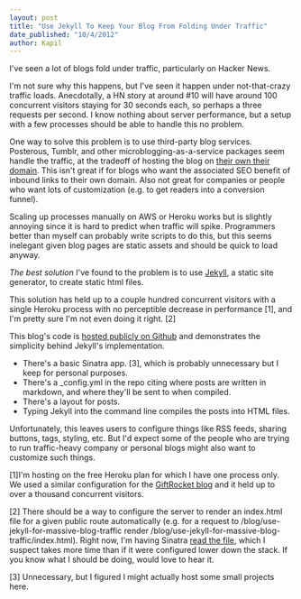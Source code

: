 ```yaml
---
layout: post
title: "Use Jekyll To Keep Your Blog From Folding Under Traffic"
date_published: "10/4/2012" 
author: Kapil
---
```


I've seen a lot of blogs fold under traffic, particularly on Hacker News.

I'm not sure why this happens, but I've seen it happen under not-that-crazy traffic loads. Anecdotally, a HN story at around #10 will have around 100 concurrent visitors staying for 30 seconds each, so perhaps a three requests per second. I know nothing about server performance, but a setup with a few processes should be able to handle this no problem.

One way to solve this problem is to use third-party blog services. Posterous, Tumblr, and other microblogging-as-a-service packages seem handle the traffic, at the tradeoff of hosting the blog on [their own their domain](http://ycombinator.posterous.com). This isn't great if for blogs who want the associated SEO benefit of inbound links to their own domain. Also not great for companies or people who want lots of customization (e.g. to get readers into a conversion funnel).

Scaling up  processes manually on AWS or Heroku works but is slightly annoying since it is hard to predict when traffic will spike. Programmers better than myself can probably write scripts to do this, but this seems inelegant given blog pages are static assets and should be quick to load anyway.

*The best solution* I've found to the problem is to use [Jekyll](http://www.jekyllrb.com), a static site generator, to create static html files. 

This solution has held up to a couple hundred concurrent visitors with a single Heroku process with no perceptible decrease in performance \[1\], and I'm pretty sure I'm not even doing it right. \[2\]

This blog's code is [hosted publicly on Github](https://github.com/kapilkale/personal-site---blog) and demonstrates the simplicity behind Jekyll's implementation.
* There's a basic Sinatra app. \[3\], which is probably unnecessary but I keep for personal purposes.
* There's a \_config.yml in the repo citing where posts are written in markdown, and where they'll be sent to when compiled.
* There's a layout for posts.
* Typing Jekyll into the command line compiles the posts into HTML files.

Unfortunately, this leaves users to configure things like RSS feeds, sharing buttons, tags, styling, etc. But I'd expect some of the people who are trying to run traffic-heavy company or personal blogs might also want to customize such things.

\[1\]I'm hosting on the free Heroku plan for which I have one process only. We used a similar configuration for the [GiftRocket blog](http://www.giftrocket.com) and it held up to over a thousand concurrent visitors.

\[2\] There should be a way to configure the server to render an index.html file for a given public route automatically (e.g. for a request to /blog/use-jekyll-for-massive-blog-traffic render /blog/use-jekyll-for-massive-blog-traffic/index.html). Right now, I'm having Sinatra [read the file](https://github.com/kapilkale/personal-site---blog/blob/master/home.rb), which I suspect takes more time than if it were configured lower down the stack. If you know what I should be doing, would love to hear it.

\[3\] Unnecessary, but I figured I might actually host some small projects here.